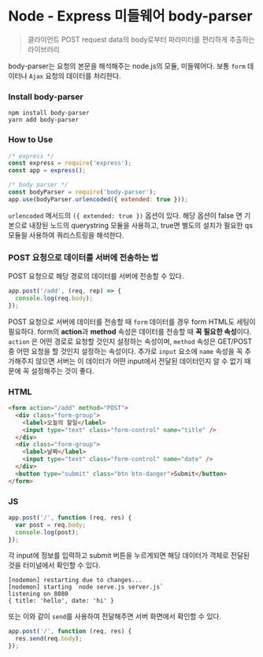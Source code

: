 # Node - Express 미들웨어 body-parser

> 클라이언트 POST request data의 body로부터 파라미터를 편리하게 추출하는 라이브러리

body-parser는 요청의 본문을 해석해주는 node.js의 모듈, 미들웨어다.
보통 `form` 데이터나 `Ajax` 요청의 데이터를 처리한다.

### Install body-parser

```
npm install body-parser
yarn add body-parser
```

### How to Use

```js
/* express */
const express = require('express');
const app = express();

/* body parser */
const bodyParser = require('body-parser');
app.use(bodyParser.urlencoded({ extended: true }));
```

`urlencoded` 메서드의 `({ extended: true })` 옵션이 있다. 해당 옵션이 false 면 기본으로 내장된 노드의 querystring 모듈을 사용하고, true면 별도의 설치가 필요한 qs 모듈읠 사용하여 쿼리스트링을 해석한다.

### POST 요청으로 데이터를 서버에 전송하는 법

POST 요청으로 해당 경로의 데이터를 서버에 전송할 수 있다.

```js
app.post('/add', (req, rep) => {
  console.log(req.body);
});
```

POST 요청으로 서버에 데이터를 전송할 때 `form` 데이터를 경우 form HTML도 세팅이 필요하다.
form의 **action**과 **method** 속성은 데이터를 전송할 때 **꼭 필요한 속성**이다.  
`action` 은 어떤 경로로 요청할 것인지 설정하는 속성이며, `method` 속성은 GET/POST 중 어떤 요청을 할 것인지 설정하는 속성이다.
추가로 `input` 요소에 `name` 속성을 꼭 추가해주지 않으면 서버는 이 데이터가 어떤 input에서 전달된 데이터인지 알 수 없기 때문에 꼭 설정해주는 것이 좋다.

### HTML

```html
<form action="/add" method="POST">
  <div class="form-group">
    <label>오늘의 할일</label>
    <input type="text" class="form-control" name="title" />
  </div>
  <div class="form-group">
    <label>날짜</label>
    <input type="text" class="form-control" name="date" />
  </div>
  <button type="submit" class="btn btn-danger">Submit</button>
</form>
```

### JS

```js
app.post('/', function (req, res) {
  var post = req.body;
  console.log(post);
});
```

각 input에 정보를 입력하고 submit 버튼을 누르게되면 해당 데이터가 객체로 전달된 것을 터미널에서 확인할 수 있다.

```
[nodemon] restarting due to changes...
[nodemon] starting `node serve.js server.js`
listening on 8080
{ title: 'hello', date: 'hi' }
```

또는 이와 같이 `send`를 사용하여 전달해주면 서버 화면에서 확인할 수 있다.

```js
app.post('/', function (req, res) {
  res.send(req.body);
});
```
